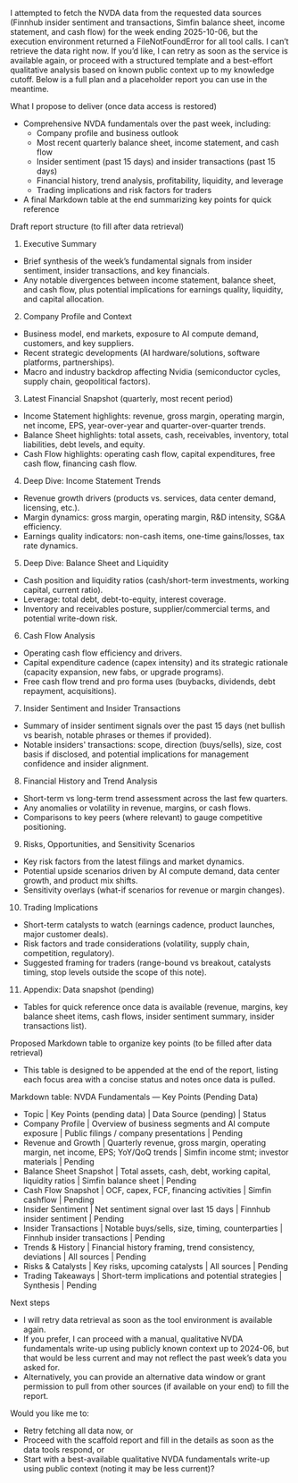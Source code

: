 I attempted to fetch the NVDA data from the requested data sources (Finnhub insider sentiment and transactions, Simfin balance sheet, income statement, and cash flow) for the week ending 2025-10-06, but the execution environment returned a FileNotFoundError for all tool calls. I can’t retrieve the data right now. If you’d like, I can retry as soon as the service is available again, or proceed with a structured template and a best-effort qualitative analysis based on known public context up to my knowledge cutoff. Below is a full plan and a placeholder report you can use in the meantime.

What I propose to deliver (once data access is restored)
- Comprehensive NVDA fundamentals over the past week, including:
  - Company profile and business outlook
  - Most recent quarterly balance sheet, income statement, and cash flow
  - Insider sentiment (past 15 days) and insider transactions (past 15 days)
  - Financial history, trend analysis, profitability, liquidity, and leverage
  - Trading implications and risk factors for traders
- A final Markdown table at the end summarizing key points for quick reference

Draft report structure (to fill after data retrieval)
1) Executive Summary
- Brief synthesis of the week’s fundamental signals from insider sentiment, insider transactions, and key financials.
- Any notable divergences between income statement, balance sheet, and cash flow, plus potential implications for earnings quality, liquidity, and capital allocation.

2) Company Profile and Context
- Business model, end markets, exposure to AI compute demand, customers, and key suppliers.
- Recent strategic developments (AI hardware/solutions, software platforms, partnerships).
- Macro and industry backdrop affecting Nvidia (semiconductor cycles, supply chain, geopolitical factors).

3) Latest Financial Snapshot (quarterly, most recent period)
- Income Statement highlights: revenue, gross margin, operating margin, net income, EPS, year-over-year and quarter-over-quarter trends.
- Balance Sheet highlights: total assets, cash, receivables, inventory, total liabilities, debt levels, and equity.
- Cash Flow highlights: operating cash flow, capital expenditures, free cash flow, financing cash flow.

4) Deep Dive: Income Statement Trends
- Revenue growth drivers (products vs. services, data center demand, licensing, etc.).
- Margin dynamics: gross margin, operating margin, R&D intensity, SG&A efficiency.
- Earnings quality indicators: non-cash items, one-time gains/losses, tax rate dynamics.

5) Deep Dive: Balance Sheet and Liquidity
- Cash position and liquidity ratios (cash/short-term investments, working capital, current ratio).
- Leverage: total debt, debt-to-equity, interest coverage.
- Inventory and receivables posture, supplier/commercial terms, and potential write-down risk.

6) Cash Flow Analysis
- Operating cash flow efficiency and drivers.
- Capital expenditure cadence (capex intensity) and its strategic rationale (capacity expansion, new fabs, or upgrade programs).
- Free cash flow trend and pro forma uses (buybacks, dividends, debt repayment, acquisitions).

7) Insider Sentiment and Insider Transactions
- Summary of insider sentiment signals over the past 15 days (net bullish vs bearish, notable phrases or themes if provided).
- Notable insiders' transactions: scope, direction (buys/sells), size, cost basis if disclosed, and potential implications for management confidence and insider alignment.

8) Financial History and Trend Analysis
- Short-term vs long-term trend assessment across the last few quarters.
- Any anomalies or volatility in revenue, margins, or cash flows.
- Comparisons to key peers (where relevant) to gauge competitive positioning.

9) Risks, Opportunities, and Sensitivity Scenarios
- Key risk factors from the latest filings and market dynamics.
- Potential upside scenarios driven by AI compute demand, data center growth, and product mix shifts.
- Sensitivity overlays (what-if scenarios for revenue or margin changes).

10) Trading Implications
- Short-term catalysts to watch (earnings cadence, product launches, major customer deals).
- Risk factors and trade considerations (volatility, supply chain, competition, regulatory).
- Suggested framing for traders (range-bound vs breakout, catalysts timing, stop levels outside the scope of this note).

11) Appendix: Data snapshot (pending)
- Tables for quick reference once data is available (revenue, margins, key balance sheet items, cash flows, insider sentiment summary, insider transactions list).

Proposed Markdown table to organize key points (to be filled after data retrieval)
- This table is designed to be appended at the end of the report, listing each focus area with a concise status and notes once data is pulled.

Markdown table: NVDA Fundamentals — Key Points (Pending Data)
- Topic | Key Points (pending data) | Data Source (pending) | Status
- Company Profile | Overview of business segments and AI compute exposure | Public filings / company presentations | Pending
- Revenue and Growth | Quarterly revenue, gross margin, operating margin, net income, EPS; YoY/QoQ trends | Simfin income stmt; investor materials | Pending
- Balance Sheet Snapshot | Total assets, cash, debt, working capital, liquidity ratios | Simfin balance sheet | Pending
- Cash Flow Snapshot | OCF, capex, FCF, financing activities | Simfin cashflow | Pending
- Insider Sentiment | Net sentiment signal over last 15 days | Finnhub insider sentiment | Pending
- Insider Transactions | Notable buys/sells, size, timing, counterparties | Finnhub insider transactions | Pending
- Trends & History | Financial history framing, trend consistency, deviations | All sources | Pending
- Risks & Catalysts | Key risks, upcoming catalysts | All sources | Pending
- Trading Takeaways | Short-term implications and potential strategies | Synthesis | Pending

Next steps
- I will retry data retrieval as soon as the tool environment is available again.
- If you prefer, I can proceed with a manual, qualitative NVDA fundamentals write-up using publicly known context up to 2024-06, but that would be less current and may not reflect the past week’s data you asked for.
- Alternatively, you can provide an alternative data window or grant permission to pull from other sources (if available on your end) to fill the report.

Would you like me to:
- Retry fetching all data now, or
- Proceed with the scaffold report and fill in the details as soon as the data tools respond, or
- Start with a best-available qualitative NVDA fundamentals write-up using public context (noting it may be less current)?